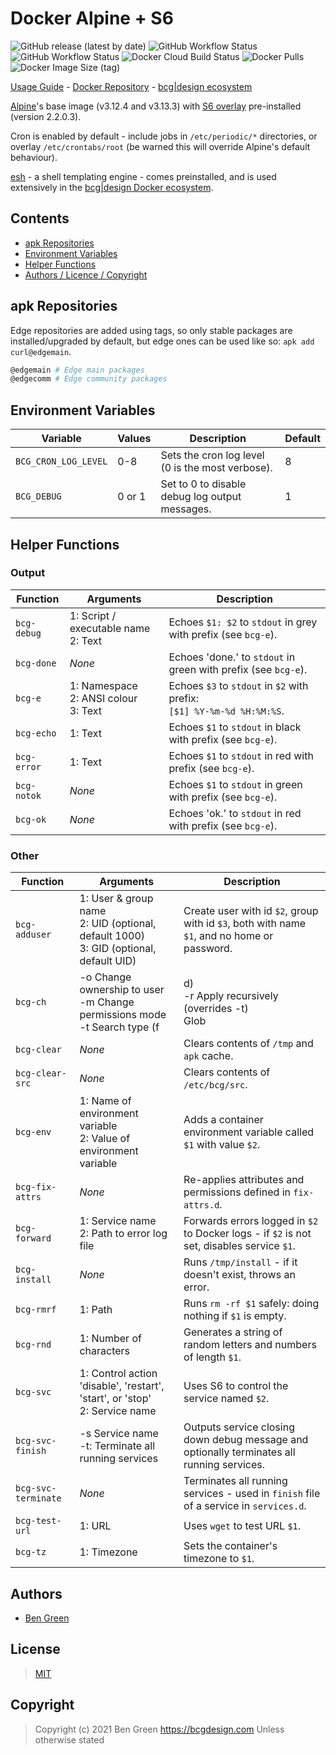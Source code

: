 # Docker Alpine + S6

![GitHub release (latest by date)](https://img.shields.io/github/v/release/bencgreen/docker-alpine-s6) ![GitHub Workflow Status](https://img.shields.io/github/workflow/status/bencgreen/docker-alpine-s6/dev-alpine3_12?label=github+3.12) ![GitHub Workflow Status](https://img.shields.io/github/workflow/status/bencgreen/docker-alpine-s6/dev-alpine3_13?label=github+3.13) ![Docker Cloud Build Status](https://img.shields.io/docker/cloud/build/bcgdesign/alpine-s6?label=docker) ![Docker Pulls](https://img.shields.io/docker/pulls/bcgdesign/alpine-s6?label=pulls) ![Docker Image Size (tag)](https://img.shields.io/docker/image-size/bcgdesign/alpine-s6/latest?label=size)

[Usage Guide](https://github.com/bencgreen/docker/wiki/alpine-s6) - [Docker Repository](https://hub.docker.com/r/bcgdesign/alpine-s6) - [bcg|design ecosystem](https://github.com/bencgreen/docker)

[Alpine](https://alpinelinux.org/)'s base image (v3.12.4 and v3.13.3) with [S6 overlay](https://github.com/just-containers/s6-overlay) pre-installed (version 2.2.0.3).

Cron is enabled by default - include jobs in `/etc/periodic/*` directories, or overlay `/etc/crontabs/root` (be warned this will override Alpine's default behaviour).

[esh](https://github.com/jirutka/esh) - a shell templating engine - comes preinstalled, and is used extensively in the [bcg|design Docker ecosystem](https://github.com/bencgreen/docker).

## Contents

* [apk Repositories](#apk-repositories)
* [Environment Variables](#environment-variables)
* [Helper Functions](#helper-functions)
* [Authors / Licence / Copyright](#authors)

## apk Repositories

Edge repositories are added using tags, so only stable packages are installed/upgraded by default, but edge ones can be used like so: `apk add curl@edgemain`.

```bash
@edgemain # Edge main packages
@edgecomm # Edge community packages
```

## Environment Variables

| Variable             | Values | Description                                      | Default |
| -------------------- | ------ | ------------------------------------------------ | ------- |
| `BCG_CRON_LOG_LEVEL` | 0-8    | Sets the cron log level (0 is the most verbose). | 8       |
| `BCG_DEBUG`          | 0 or 1 | Set to 0 to disable debug log output messages.   | 1       |

## Helper Functions

### Output

| Function           | Arguments                                    | Description                                                                                |
| ------------------ | -------------------------------------------- | ------------------------------------------------------------------------------------------ |
| `bcg-debug`        | 1: Script / executable name<br>2: Text       | Echoes `$1: $2` to `stdout` in grey with prefix (see `bcg-e`).                             |
| `bcg-done`         | *None*                                       | Echoes 'done.' to `stdout` in green with prefix (see `bcg-e`).                             |
| `bcg-e`            | 1: Namespace<br>2: ANSI colour<br>3: Text    | Echoes `$3` to `stdout` in `$2` with prefix:<br>`[$1] %Y-%m-%d %H:%M:%S`.                  |
| `bcg-echo`         | 1: Text                                      | Echoes `$1` to `stdout` in black with prefix (see `bcg-e`).                                |
| `bcg-error`        | 1: Text                                      | Echoes `$1` to `stdout` in red with prefix (see `bcg-e`).                                  |
| `bcg-notok`        | *None*                                       | Echoes `$1` to `stdout` in green with prefix (see `bcg-e`).                                |
| `bcg-ok`           | *None*                                       | Echoes 'ok.' to `stdout` in red with prefix (see `bcg-e`).                                 |

### Other

| Function            | Arguments                                                                                                                        | Description                                                                                 |
| ------------------- | -------------------------------------------------------------------------------------------------------------------------------- | ------------------------------------------------------------------------------------------- |
| `bcg-adduser`       | 1: User &amp; group name<br>2: UID (optional, default 1000)<br>3: GID (optional, default UID)                                    | Create user with id `$2`, group with id `$3`, both with name `$1`, and no home or password. |
| `bcg-ch`            | -o Change ownership to user<br>-m Change permissions mode<br>-t Search type (f|d)<br>-r Apply recursively (overrides -t)<br>Glob | Changes ownership and/or permissions of file / directory glob.                              |
| `bcg-clear`         | *None*                                                                                                                           | Clears contents of `/tmp` and `apk` cache.                                                  |
| `bcg-clear-src`     | *None*                                                                                                                           | Clears contents of `/etc/bcg/src`.                                                          |
| `bcg-env`           | 1: Name of environment variable<br>2: Value of environment variable                                                              | Adds a container environment variable called `$1` with value `$2`.                          |
| `bcg-fix-attrs`     | *None*                                                                                                                           | Re-applies attributes and permissions defined in `fix-attrs.d`.                             |
| `bcg-forward`       | 1: Service name<br>2: Path to error log file                                                                                     | Forwards errors logged in `$2` to Docker logs - if `$2` is not set, disables service `$1`.  |
| `bcg-install`       | *None*                                                                                                                           | Runs `/tmp/install` - if it doesn't exist, throws an error.                                 |
| `bcg-rmrf`          | 1: Path                                                                                                                          | Runs `rm -rf $1` safely: doing nothing if `$1` is empty.                                    |
| `bcg-rnd`           | 1: Number of characters                                                                                                          | Generates a string of random letters and numbers of length `$1`.                            |
| `bcg-svc`           | 1: Control action 'disable', 'restart', 'start', or 'stop'<br>2: Service name                                                    | Uses S6 to control the service named `$2`.                                                  |
| `bcg-svc-finish`    | -s Service name<br>-t: Terminate all running services                                                                            | Outputs service closing down debug message and optionally terminates all running services.  |
| `bcg-svc-terminate` | *None*                                                                                                                           | Terminates all running services - used in `finish` file of a service in `services.d`.       |
| `bcg-test-url`      | 1: URL                                                                                                                           | Uses `wget` to test URL `$1`.                                                               |
| `bcg-tz`            | 1: Timezone                                                                                                                      | Sets the container's timezone to `$1`.                                                      |

## Authors

* [Ben Green](https://github.com/bencgreen)

## License

> [MIT](https://mit.bcgdesign.com/2020)

## Copyright

> Copyright (c) 2021 Ben Green <https://bcgdesign.com>
> Unless otherwise stated
